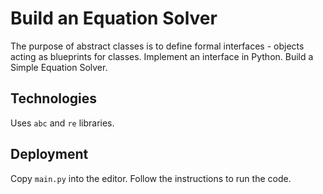 # Build an Equation Solver

The purpose of abstract classes is to define formal interfaces - objects acting as blueprints for classes.  Implement an interface in Python.  Build a Simple Equation Solver.

## Technologies

Uses `abc` and `re` libraries.

## Deployment

Copy `main.py` into the editor.  Follow the instructions to run the code.

